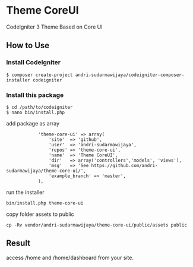 # Theme CoreUI
CodeIgniter 3 Theme Based on Core UI

## How to Use

### Install CodeIgniter

```
$ composer create-project andri-sudarmawijaya/codeigniter-composer-installer codeigniter
```

### Install this package

```
$ cd /path/to/codeigniter
$ nano bin/install.php
```
add package as array
```
            'theme-core-ui' => array(
                'site'  => 'github',
                'user'  => 'andri-sudarmawijaya',
                'repos' => 'theme-core-ui',
                'name'  => 'Theme CoreUI',
                'dir'   => array('controllers','models', 'views'),
                'msg'   => 'See https://github.com/andri-sudarmawijaya/theme-core-ui/',
                'example_branch' => 'master',
            ),
```
run the installer
```
bin/install.php theme-core-ui
```

copy folder assets to public
```
cp -Rv vendor/andri-sudarmawijaya/theme-core-ui/public/assets public
```
## Result
access /home and /home/dashboard from your site.